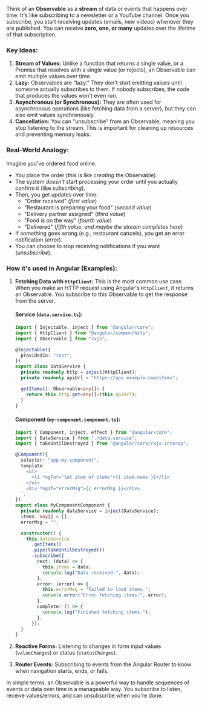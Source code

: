 Think of an **Observable** as a **stream** of data or events that happens over time. It's like subscribing to a newsletter or a YouTube channel. Once you subscribe, you start receiving updates (emails, new videos) whenever they are published. You can receive **zero, one, or many** updates over the lifetime of that subscription.

### Key Ideas:

1.  **Stream of Values:** Unlike a function that returns a single value, or a Promise that resolves with a single value (or rejects), an Observable can emit multiple values over time.
2.  **Lazy:** Observables are "lazy." They don't start emitting values until someone actually subscribes to them. If nobody subscribes, the code that produces the values won't even run.
3.  **Asynchronous (or Synchronous):** They are often used for asynchronous operations (like fetching data from a server), but they can also emit values synchronously.
4.  **Cancellation:** You can "unsubscribe" from an Observable, meaning you stop listening to the stream. This is important for cleaning up resources and preventing memory leaks.

### Real-World Analogy:

Imagine you've ordered food online.

- You place the order (this is like _creating_ the Observable).
- The system _doesn't_ start processing your order until you actually confirm it (like _subscribing_).
- Then, you get updates over time:
  - "Order received" (_first value_)
  - "Restaurant is preparing your food" (_second value_)
  - "Delivery partner assigned" (_third value_)
  - "Food is on the way" (_fourth value_)
  - "Delivered" (*fifth value, and maybe the stream *completes* here*)
- If something goes wrong (e.g., restaurant cancels), you get an error notification (_error_).
- You can choose to stop receiving notifications if you want (_unsubscribe_).

### How it's used in Angular (Examples):

1.  **Fetching Data with `HttpClient`:** This is the most common use case. When you make an HTTP request using Angular's `HttpClient`, it returns an Observable. You subscribe to this Observable to get the response from the server.

    #### Service (`data.service.ts`):

    ```typescript
    import { Injectable, inject } from "@angular/core";
    import { HttpClient } from "@angular/common/http";
    import { Observable } from "rxjs";

    @Injectable({
      providedIn: "root",
    })
    export class DataService {
      private readonly http = inject(HttpClient);
      private readonly apiUrl = "https://api.example.com/items";

      getItems(): Observable<any[]> {
        return this.http.get<any[]>(this.apiUrl);
      }
    }
    ```

    #### Component (`my-component.component.ts`):

    ```typescript
    import { Component, inject, effect } from "@angular/core";
    import { DataService } from "./data.service";
    import { takeUntilDestroyed } from "@angular/core/rxjs-interop";

    @Component({
      selector: "app-my-component",
      template: `
        <ul>
          <li *ngFor="let item of items">{{ item.name }}</li>
        </ul>
        <div *ngIf="errorMsg">{{ errorMsg }}</div>
      `,
    })
    export class MyComponentComponent {
      private readonly dataService = inject(DataService);
      items: any[] = [];
      errorMsg = "";

      constructor() {
        this.dataService
          .getItems()
          .pipe(takeUntilDestroyed())
          .subscribe({
            next: (data) => {
              this.items = data;
              console.log("Data received:", data);
            },
            error: (error) => {
              this.errorMsg = "Failed to load items.";
              console.error("Error fetching items:", error);
            },
            complete: () => {
              console.log("Finished fetching items.");
            },
          });
      }
    }
    ```

2.  **Reactive Forms:** Listening to changes in form input values (`valueChanges`) or status (`statusChanges`).
3.  **Router Events:** Subscribing to events from the Angular Router to know when navigation starts, ends, or fails.

In simple terms, an Observable is a powerful way to handle sequences of events or data over time in a manageable way. You subscribe to listen, receive values/errors, and can unsubscribe when you're done.
